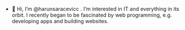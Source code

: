 - 👋 Hi, I’m @harunsaracevicc .
I’m interested in IT and everything in its orbit. I recently began to be fascinated by web programming, e.g. developing apps and building websites. 

